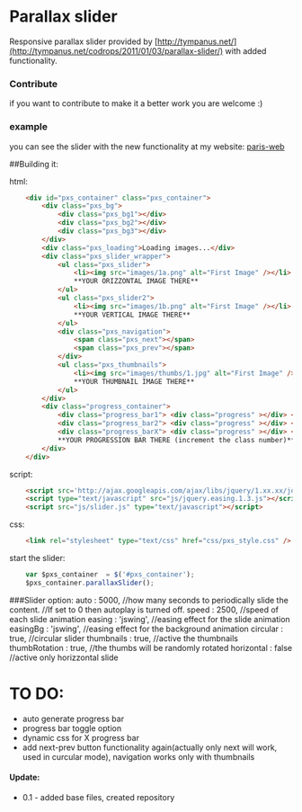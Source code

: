 # Parallax slider
Responsive parallax slider provided by [http://tympanus.net/](http://tympanus.net/codrops/2011/01/03/parallax-slider/) with added functionality.

### Contribute
if you want to contribute to make it a better work you are welcome :)

### example
you can see the slider with the new functionality at my website: [paris-web](www.paris-web.it/slider.html)

##Building it:

html:
```html
	<div id="pxs_container" class="pxs_container">
		<div class="pxs_bg">
			<div class="pxs_bg1"></div>
			<div class="pxs_bg2"></div>
			<div class="pxs_bg3"></div>
		</div>
		<div class="pxs_loading">Loading images...</div>
		<div class="pxs_slider_wrapper">
			<ul class="pxs_slider">
				<li><img src="images/1a.png" alt="First Image" /></li>
				**YOUR ORIZZONTAL IMAGE THERE**
			</ul>
			<ul class="pxs_slider2">
				<li><img src="images/1b.png" alt="First Image" /></li>
				**YOUR VERTICAL IMAGE THERE**
			</ul>
			<div class="pxs_navigation">
				<span class="pxs_next"></span>
				<span class="pxs_prev"></span>
			</div>
			<ul class="pxs_thumbnails">
				<li><img src="images/thumbs/1.jpg" alt="First Image" /></li>
				**YOUR THUMBNAIL IMAGE THERE**
			</ul>
		</div>
		<div class="progress_container">
			<div class="progress_bar1"> <div class="progress" ></div> </div>
			<div class="progress_bar2"> <div class="progress" ></div> </div>
			<div class="progress_barX"> <div class="progress" ></div> </div>
			**YOUR PROGRESSION BAR THERE (increment the class number)**
		</div>
	</div>
```
script:
```html
	<script src='http://ajax.googleapis.com/ajax/libs/jquery/1.xx.xx/jquery.js'></script>
	<script type="text/javascript" src="js/jquery.easing.1.3.js"></script>
	<script src="js/slider.js" type="text/javascript"></script>
```
css:
```html
	<link rel="stylesheet" type="text/css" href="css/pxs_style.css" />
```

start the slider:
```javascript
	var $pxs_container	= $('#pxs_container');
	$pxs_container.parallaxSlider();
```
###Slider option:
    auto            : 5000,	    //how many seconds to periodically slide the content.
                                //If set to 0 then autoplay is turned off.
    speed           : 2500,     //speed of each slide animation
    easing          : 'jswing', //easing effect for the slide animation
    easingBg        : 'jswing', //easing effect for the background animation
    circular        : true,     //circular slider
    thumbnails      : true,     //active the thumbnails
    thumbRotation   : true,     //the thumbs will be randomly rotated
    horizontal      : false     //active only horizzontal slide


# TO DO:
* auto generate progress bar
* progress bar toggle option
* dynamic css for X progress bar
* add next-prev button functionality again(actually only next will work, used in curcular mode), navigation works only with thumbnails

#### Update:
* 0.1 - added base files, created repository
